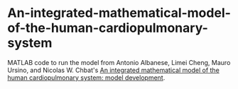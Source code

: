 # An-integrated-mathematical-model-of-the-human-cardiopulmonary-system
MATLAB code to run the model from Antonio Albanese, Limei Cheng, Mauro Ursino, and Nicolas W. Chbat's [An integrated mathematical model of the human cardiopulmonary system: model development](http://www.physiology.org/doi/full/10.1152/ajpheart.00230.2014).
